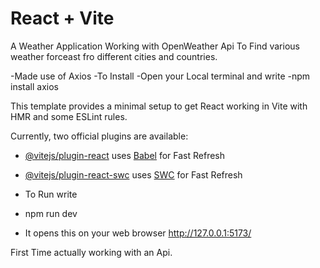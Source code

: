 # React + Vite
A Weather Application Working with OpenWeather Api To Find various weather forceast fro different cities and countries.


-Made use of Axios 
-To Install 
-Open your Local terminal and write 
-npm install axios


This template provides a minimal setup to get React working in Vite with HMR and some ESLint rules.

Currently, two official plugins are available:

- [@vitejs/plugin-react](https://github.com/vitejs/vite-plugin-react/blob/main/packages/plugin-react/README.md) uses [Babel](https://babeljs.io/) for Fast Refresh
- [@vitejs/plugin-react-swc](https://github.com/vitejs/vite-plugin-react-swc) uses [SWC](https://swc.rs/) for Fast Refresh

- To Run write
- npm run dev
- It opens this on your web browser http://127.0.0.1:5173/


First Time actually working with an Api.
  
